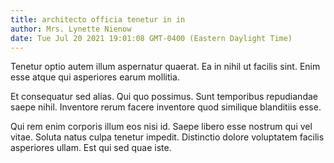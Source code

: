 ```yaml
---
title: architecto officia tenetur in in
author: Mrs. Lynette Nienow
date: Tue Jul 20 2021 19:01:08 GMT-0400 (Eastern Daylight Time)
---
```

Tenetur optio autem illum aspernatur quaerat. Ea in nihil ut facilis sint. Enim esse atque qui asperiores earum mollitia.

 Et consequatur sed alias. Qui quo possimus. Sunt temporibus repudiandae saepe nihil. Inventore rerum facere inventore quod similique blanditiis esse.

 Qui rem enim corporis illum eos nisi id. Saepe libero esse nostrum qui vel vitae. Soluta natus culpa tenetur impedit. Distinctio dolore voluptatem facilis asperiores ullam. Est qui sed quae iste.